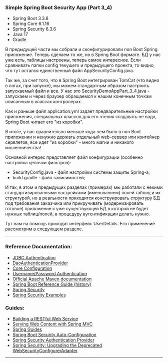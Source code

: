 ### Simple Spring Boot Security App (Part 3_4)

- Spring Boot 3.3.8
- Spring Core 6.1.16
- Spring Security 6.3.6
- Java 17
- Gradle

В предыдущей части мы собрали и сконфигурировали non Boot Spring приложение. Теперь сделаем то же, но в Spring Boot формате.
БД у нас уже есть, таблицы настроены, теперь самое интересное. Если сравнивать папки config текущего и предыдущего проекта,
то видно, что тут остался единственный файл AppSecurityConfig.java. 

Так же, за счет того, что в Spring Boot интегрирован TomCat (что видно в логах, при запуске), мы можем стандартным образом 
настроить запускаемый файл и все. У нас это SecurityDemoAppPart_3_4.java - запускаем и через браузер обращаемся к нашим 
конечным точкам описанным в классах контролерах. 

Как и раньше файл application.yml задает предварительные настройки приложения, специальных классов для его чтения создавать 
не надо, Spring Boot читает его "из коробки". 

В итоге, у нас сравнительно меньше кода чем было в non Boot приложении и ненужно держать отдельный web-сервер или контейнер 
сервлетов, все идет "из коробки" - много магии и никакого мошенничества!

Основной интерес представляет файл конфигурации (особенно настройка цепочки фильтров):
- SecurityConfig.java - файл настройки системы защиты Spring-a;
- build.gradle - файл зависимостей;

И так, в этом и предыдущих разделах (примерах) мы работали с некими стандартизированными настройками (именованием) полей 
таблиц и их структурой, но в реальности приходится конструировать структуру БД под требования заказчика или прикручивать
(модернизировать готовое) приложение к уже существующей БД в которой не будет нужных таблиц/полей, а процедуру аутентификации
делать нужно. 

Тут нам на помощь приходит интерфейс UserDetails. Его применение рассмотрим в следующем разделе.
________________________________________________________________________________________________________________________
### Reference Documentation:

* [JDBC Authentication](https://docs.spring.io/spring-security/reference/servlet/authentication/passwords/jdbc.html#servlet-authentication-jdbc-datasource)
* [DaoAuthenticationProvider](https://docs.spring.io/spring-security/reference/servlet/authentication/passwords/dao-authentication-provider.html)
* [Core Configuration](https://docs.spring.io/spring-security/reference/servlet/oauth2/login/core.html)
* [Username/Password Authentication](https://docs.spring.io/spring-security/reference/servlet/authentication/passwords/index.html#publish-authentication-manager-bean)
* [Official Apache Maven documentation](https://maven.apache.org/guides/index.html)
* [Spring Boot Reference Guide (history)](https://docs.spring.io/spring-boot/docs/)
* [Spring Security](https://spring.io/projects/spring-security)
* [Spring Security Examples](https://spring.io/projects/spring-security#samples)

### Guides:

* [Building a RESTful Web Service](https://spring.io/guides/gs/rest-service/)
* [Serving Web Content with Spring MVC](https://spring.io/guides/gs/serving-web-content/)
* [Spring Guides](https://spring.io/guides)
* [Spring Boot Security Auto-Configuration](https://www.baeldung.com/spring-boot-security-autoconfiguration)
* [Spring Security Authentication Provider](https://www.baeldung.com/spring-security-authentication-provider)
* [Spring Security: Upgrading the Deprecated WebSecurityConfigurerAdapter](https://www.baeldung.com/spring-deprecated-websecurityconfigureradapter)
________________________________________________________________________________________________________________________